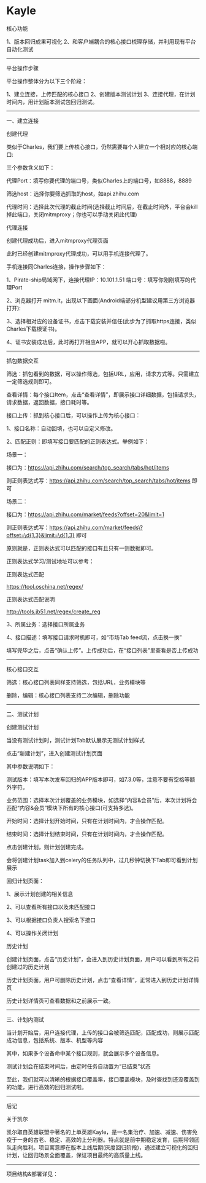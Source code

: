 # Kayle

核心功能

1、版本回归成果可视化
2、和客户端耦合的核心接口梳理存储，并利用现有平台自动化测试

--------------------------------------------------------------------

平台操作步骤

平台操作整体分为以下三个阶段：

1、建立连接，上传匹配的核心接口
2、创建版本测试计划
3、连接代理，在计划时间内，用计划版本测试包回归测试。

--------------------------------------------------------------------
一、建立连接

创建代理

类似于Charles，我们要上传核心接口，仍然需要每个人建立一个相对应的核心端口:



三个参数含义如下：

代理Port：填写你要代理的端口号，类似Charles上的端口号，如8888，8889

筛选host：选择你要筛选抓取的host，如api.zhihu.com

代理时间：选择此次代理的截止时间(选择截止时间后，在截止时间外，平台会kill掉此端口，关闭mitmproxy；你也可以手动关闭此代理)

代理连接

创建代理成功后，进入mitmproxy代理页面

此时已经创建mitmproxy代理成功，可以用手机连接代理了。

手机连接同Charles连接，操作步骤如下：

1、Pirate-ship局域网下，连接代理IP：10.101.1.51  端口号：填写你刚刚填写的代理Port

2、浏览器打开 mitm.it，出现以下画面(Android端部分机型建议用第三方浏览器打开):

3、选择相对应的设备证书，点击下载安装并信任(此步为了抓取https连接，类似Charles下载根证书)。

4、证书安装成功后，此时再打开相应APP，就可以开心抓取数据啦。

--------------------------------------------------------------------

抓包数据交互

筛选：抓包看到的数据，可以操作筛选，包括URL，应用，请求方式等。只需建立一定筛选规则即可。

查看详情：每个接口Item，点击“查看详情”，即展示接口详细数据，包括请求头，请求数据，返回数据，接口耗时等。

接口上传：抓到核心接口后，可以操作上传为核心接口：

1、接口名称：自动回填，也可以自定义修改。

2、匹配正则：即填写接口要匹配的正则表达式。举例如下：

场景一：

接口为：https://api.zhihu.com/search/top_search/tabs/hot/items

则正则表达式写：https://api.zhihu.com/search/top_search/tabs/hot/items 即可

场景二：

接口为：https://api.zhihu.com/market/feeds?offset=20&limit=1

则正则表达式写：https://api.zhihu.com/market/feeds\?offset=\d{1,3}&limit=\d{1,3} 即可

原则就是，正则表达式可以匹配的接口有且只有一则数据即可。

正则表达式学习/测试地址可以参考：

正则表达式匹配

https://tool.oschina.net/regex/

正则表达式匹配说明

http://tools.jb51.net/regex/create_reg

3、所属业务：选择接口所属业务

4、接口描述：填写接口请求时机即可，如“市场Tab feed流，点击换一换”

填写完毕之后，点击“确认上传”。上传成功后，在“接口列表”里查看是否上传成功

--------------------------------------------------------------------

核心接口交互

筛选：核心接口列表同样支持筛选，包括URL，业务模块等

删除，编辑：核心接口列表支持二次编辑，删除功能

--------------------------------------------------------------------

二、测试计划

创建测试计划

当没有测试计划时，测试计划Tab默认展示无测试计划样式

点击“新建计划”，进入创建测试计划页面

其中参数说明如下：

测试版本：填写本次发车回归的APP版本即可，如7.3.0等，注意不要有空格等额外字符。

业务范围：选择本次计划覆盖的业务模块，如选择“内容&会员”后，本次计划将会匹配“内容&会员”模块下所有的核心接口(可支持多选)。

开始时间：选择计划开始时间，只有在计划时间内，才会操作匹配。

结束时间：选择计划结束时间，只有在计划时间内，才会操作匹配。

点击创建计划，则计划创建完成。

会将创建计划task加入到celery的任务队列中，过几秒钟切换下Tab即可看到计划展示

回归计划页面：

1、展示计划创建的相关信息

2、可以查看所有接口以及未匹配接口

3、可以根据接口负责人搜索名下接口

4、可以操作关闭计划


历史计划

创建计划页面，点击“历史计划”，会进入到历史计划页面，用户可以看到所有之前创建过的历史计划

历史计划页面，用户可删除历史计划，点击“查看详情”，正常进入到历史计划详情页

历史计划详情页可查看数据和之前展示一致。

--------------------------------------------------------------------

三、计划内测试

当计划开始后，用户连接代理，上传的接口会被筛选匹配，匹配成功，则展示匹配成功信息，包括系统、版本、机型等内容

其中，如果多个设备命中某个接口规则，就会展示多个设备信息。

测试计划会在结束时间后，由定时任务自动置为“已结束”状态

至此，我们就可以清晰的根据接口覆盖率，接口覆盖模块，及时查找到还没覆盖到的功能，进行高效的回归测试啦。

--------------------------------------------------------------------

后记

关于凯尔

凯尔取自英雄联盟中著名的上单英雄Kayle，是一名集治疗、加速、减速、伤害免疫于一身的古老、稳定、高效的上分利器。特点就是前中期稳定发育，后期带领团队走向胜利。项目寓意即在版本上线后期(灰度回归阶段)，通过建立可视化的回归计划，让回归场景全面覆盖，保证项目最终的高质量上线。

--------------------------------------------------------------------

项目结构&部署详见：


